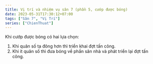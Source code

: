 ```yaml
---
title: Vị trí và nhiệm vụ sân 7 (phần 5, cướp được bóng)
date: 2023-05-31T17:30:12+07:00
tags: ["Sân 7", "Vị Trí"]
series: ["ChienThuat"]
---
```


Khi cướp được bóng có hai lựa chọn:
1. Khi quân số ta đông hơn thì triển khai đợt tấn công.
2. Khi ít quân số thì đưa bóng về phần sân nhà và phát triển lại đợt tấn công.